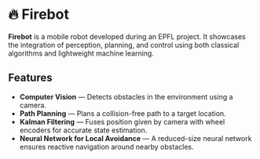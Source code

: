 # 🔥 Firebot

**Firebot** is a mobile robot developed during an EPFL project. It showcases the integration of perception, planning, and control using both classical algorithms and lightweight machine learning.

## Features

- **Computer Vision** — Detects obstacles in the environment using a camera.
- **Path Planning** — Plans a collision-free path to a target location.
- **Kalman Filtering** — Fuses position given by camera with wheel encoders for accurate state estimation.
- **Neural Network for Local Avoidance** — A reduced-size neural network ensures reactive navigation around nearby obstacles.


